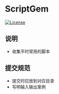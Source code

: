 # ScriptGem

[![License](https://img.shields.io/badge/license-Apache%202-4EB1BA.svg)](https://www.apache.org/licenses/LICENSE-2.0.html)


## 说明
- 收集平时常用的脚本

## 提交规范
- 提交时应放到对应目录
- 写明输入输出案例

